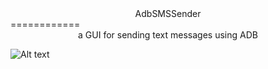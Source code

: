 <div align=center>AdbSMSSender</div>
============

<div align=center>a GUI for sending text messages using ADB</div>

![Alt text](http://i.imgur.com/2L6VPz1.png "GUI and Debug Console")
